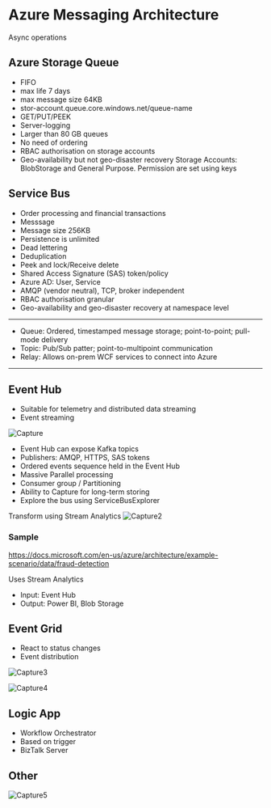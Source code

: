 # Azure Messaging Architecture

Async operations 

## Azure Storage Queue
- FIFO
- max life 7 days
- max message size 64KB
- stor-account.queue.core.windows.net/queue-name
- GET/PUT/PEEK
- Server-logging
- Larger than 80 GB queues
- No need of ordering
- RBAC authorisation on storage accounts
- Geo-availability but not geo-disaster recovery
Storage Accounts: BlobStorage and General Purpose. Permission are set using keys



## Service Bus
- Order processing and financial transactions
- Messsage
- Message size 256KB
- Persistence is unlimited
- Dead lettering
- Deduplication
- Peek and lock/Receive delete
- Shared Access Signature (SAS) token/policy
- Azure AD: User, Service 
- AMQP (vendor neutral), TCP, broker independent
- RBAC authorisation granular
- Geo-availability and geo-disaster recovery at namespace level

-------------------------------------------------------------------------------
- Queue: Ordered, timestamped message storage; point-to-point; pull-mode delivery
- Topic: Pub/Sub patter; point-to-multipoint communication
- Relay: Allows on-prem WCF services to connect into Azure
-------------------------------------------------------------------------------



## Event Hub
- Suitable for telemetry and distributed data streaming
- Event streaming


![Capture](https://user-images.githubusercontent.com/5715815/87634910-4c735180-c792-11ea-8a6a-91c77d1cd32a.PNG)

- Event Hub can expose Kafka topics
- Publishers: AMQP, HTTPS, SAS tokens
- Ordered events sequence held in the Event Hub
- Massive Parallel processing
- Consumer group / Partitioning
- Ability to Capture for long-term storing
- Explore the bus using ServiceBusExplorer

Transform using Stream Analytics
![Capture2](https://user-images.githubusercontent.com/5715815/87635424-200c0500-c793-11ea-81f1-695a1a206eb3.PNG)

### Sample
https://docs.microsoft.com/en-us/azure/architecture/example-scenario/data/fraud-detection

Uses Stream Analytics
- Input: Event Hub
- Output: Power BI, Blob Storage


## Event Grid
- React to status changes
- Event distribution

![Capture3](https://user-images.githubusercontent.com/5715815/87636377-c73d6c00-c794-11ea-96f1-116f61a81383.PNG)

![Capture4](https://user-images.githubusercontent.com/5715815/87636604-21d6c800-c795-11ea-87e8-4151af08e81b.PNG)


## Logic App
- Workflow Orchestrator
- Based on trigger
- BizTalk Server



## Other
![Capture5](https://user-images.githubusercontent.com/5715815/87637455-57c87c00-c796-11ea-9190-9e9ed8056863.PNG)


